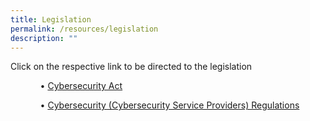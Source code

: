 ```yaml
---
title: Legislation
permalink: /resources/legislation
description: ""
---
```

Click on the respective link to be directed to the legislation

<ol><ul>• <a href="https://sso.agc.gov.sg/Acts-Supp/9-2018/">Cybersecurity Act</a></ul>
	<ul>• <a href="https://sso.agc.gov.sg/SL/CA2018-S304-2022?DocDate=20220408&msclkid=b2b84d25b93b11eca9499bb51ff4b0c9">Cybersecurity (Cybersecurity Service Providers) Regulations</a></ul></ol>
